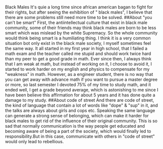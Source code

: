 Black Males
It's quie a long time since african american bagan to fight for their rights, but after seeing the exhibition of " black males", I believe that there are some problems still need more time to be solved.
##About "you can't be smart"
First, the antiintellectual culture that exist in black male community, some of their friends may think black males are born to be less smart which was mislead by the white Supremacy. So the whole community would think being smart is a humiliating thing. 
I think it is a very common situation bot only exist in the black male society, I myself sometimes feel the same way. It all started in my first year in high school, that I failed a math exam and the teacher called me stupid and should work twice hard than my peer to get a good grade in math. Ever since then, I always think that I am weak at math, but instead of working on it, I choose to avoid it, I started to work harder on my english and physics to compensate for my "weakness" in math. 
However, as a engineer student, there is no way that you can get away with advance math if you want to pursue a master degree or more, so last semester I devoted 75% of my time to study math, and it ended well, I get a grade beyond average, which is astonishing to me since I have been believe this affirmation for about 5 years and it has done quite a damage to my study.
##About code of street
And there are code of street, the kind of language that contain a lot of words like "dope" & "sup" in it, and the talks are always about girls and cops etc. 
Speaking the same language can generate a strong sense of belonging, which can make it harder for black males to get rid of the influence of their original community. This is so sad that normally communication is the way people get educated and becoming aware of being a part of the society, which would finally led to responsibility.But in this case, communicate with others in "code of street" would only lead to rebellious.


